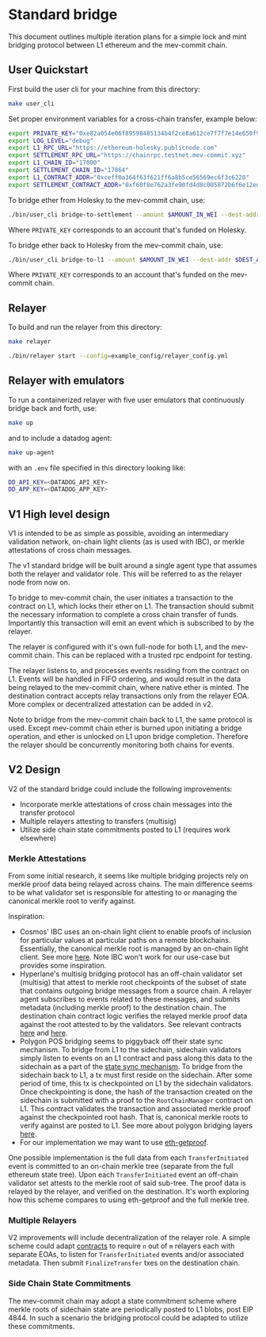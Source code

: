 # Standard bridge

This document outlines multiple iteration plans for a simple lock and mint bridging protocol between L1 ethereum and the mev-commit chain.

## User Quickstart

First build the user cli for your machine from this directory:

```bash
make user_cli
```

Set proper environment variables for a cross-chain transfer, example below:

```bash 
export PRIVATE_KEY="0xe82a054e06f89598485134b4f2ce8a612ce7f7f7e14e650f9f20b30efddd0e57"
export LOG_LEVEL="debug"
export L1_RPC_URL="https://ethereum-holesky.publicnode.com"
export SETTLEMENT_RPC_URL="https://chainrpc.testnet.mev-commit.xyz"
export L1_CHAIN_ID="17000"
export SETTLEMENT_CHAIN_ID="17864"
export L1_CONTRACT_ADDR="0xceff0a364f63f621ff6a8b5ce56569ec6f3c6220"
export SETTLEMENT_CONTRACT_ADDR="0xf60f8e762a3fe90fd4d8c005872b6f6e12eda8ca"
```

To bridge ether from Holesky to the mev-commit chain, use:

```bash
./bin/user_cli bridge-to-settlement --amount $AMOUNT_IN_WEI --dest-addr $DEST_ADDR
```

Where `PRIVATE_KEY` corresponds to an account that's funded on Holesky. 

To bridge ether back to Holesky from the mev-commit chain, use:

```bash
./bin/user_cli bridge-to-l1 --amount $AMOUNT_IN_WEI --dest-addr $DEST_ADDR
```
Where `PRIVATE_KEY` corresponds to an account that's funded on the mev-commit chain.

## Relayer

To build and run the relayer from this directory:

```bash
make relayer
```

```bash
./bin/relayer start --config=example_config/relayer_config.yml
```

## Relayer with emulators

To run a containerized relayer with five user emulators that continuously bridge back and forth, use:

```bash
make up 
```

and to include a datadog agent:

```bash
make up-agent
```

with an `.env` file specified in this directory looking like: 
```bash
DD_API_KEY=<DATADOG_API_KEY>
DD_APP_KEY=<DATADOG_APP_KEY>
```

## V1 High level design

V1 is intended to be as simple as possible, avoiding an intermediary validation network, on-chain light clients (as is used with IBC), or merkle attestations of cross chain messages. 

The v1 standard bridge will be built around a single agent type that assumes both the relayer and validator role. This will be referred to as the relayer node from now on.

To bridge to mev-commit chain, the user initiates a transaction to the contract on L1, which locks their ether on L1. The transaction should submit the necessary information to complete a cross chain transfer of funds. Importantly this transaction will emit an event which is subscribed to by the relayer.

The relayer is configured with it's own full-node for both L1, and the mev-commit chain. This can be replaced with a trusted rpc endpoint for testing.

The relayer listens to, and processes events residing from the contract on L1. Events will be handled in FIFO ordering, and would result in the data being relayed to the mev-commit chain, where native ether is minted. The destination contract accepts relay transactions only from the relayer EOA. More complex or decentralized attestation can be added in v2. 

Note to bridge from the mev-commit chain back to L1, the same protocol is used. Except mev-commit chain ether is burned upon initiating a bridge operation, and ether is unlocked on L1 upon bridge completion. Therefore the relayer should be concurrently monitoring both chains for events.

## V2 Design

V2 of the standard bridge could include the following improvements:
- Incorporate merkle attestations of cross chain messages into the transfer protocol
- Multiple relayers attesting to transfers (multisig)
- Utilize side chain state commitments posted to L1 (requires work elsewhere)

### Merkle Attestations

From some initial research, it seems like multiple bridging projects rely on merkle proof data being relayed across chains. The main difference seems to be what validator set is responsible for attesting to or managing the canonical merkle root to verify against.

Inspiration:

* Cosmos' IBC uses an on-chain light client to enable proofs of inclusion for particular values at particular paths on a remote blockchains. Essentially, the canonical merkle root is managed by an on-chain light client. See more [here](https://github.com/cosmos/ibc/tree/main/spec/core/ics-002-client-semantics). Note IBC won't work for our use-case but provides some inspiration.
* Hyperlane's multisig bridging protocol has an off-chain validator set (multisig) that attest to merkle root checkpoints of the subset of state that contains outgoing bridge messages from a source chain. A relayer agent subscribes to events related to these messages, and submits metadata (including merkle proof) to the destination chain. The destination chain contract logic verifies the relayed merkle proof data against the root attested to by the validators. See relevant contracts [here](https://github.com/hyperlane-xyz/hyperlane-monorepo/blob/5b4af6bf1db93102d54f114b03079cc873c08249/solidity/contracts/isms/multisig/AbstractMultisigIsm.sol) and [here](https://github.com/hyperlane-xyz/hyperlane-monorepo/blob/5b4af6bf1db93102d54f114b03079cc873c08249/solidity/contracts/isms/multisig/AbstractMerkleRootMultisigIsm.sol).
* Polygon POS bridging seems to piggyback off their state sync mechanism. To bridge from L1 to the sidechain, sidechain validators simply listen to events on an L1 contract and pass along this data to the sidechain as a part of the [state sync mechanism](https://docs.polygon.technology/pos/architecture/bor/state-sync/). To bridge from the sidechain back to L1, a tx must first reside on the sidechain. After some period of time, this tx is checkpointed on L1 by the sidechain validators. Once checkpointing is done, the hash of the transaction created on the sidechain is submitted with a proof to the `RootChainManager` contract on L1. This contract validates the transaction and associated merkle proof against the checkpointed root hash. That is, canonical merkle roots to verify against are posted to L1. See more about polygon bridging layers [here](https://docs.polygon.technology/pos/how-to/bridging/).
* For our implementation we may want to use [eth-getproof](https://docs.alchemy.com/reference/eth-getproof).

One possible implementation is the full data from each `TransferInitiated` event is committed to an on-chain merkle tree (separate from the full ethereum state tree). Upon each `TransferInitiated` event an off-chain validator set attests to the merkle root of said sub-tree. The proof data is relayed by the relayer, and verified on the destination. It's worth exploring how this scheme compares to using eth-getproof and the full merkle tree.  

### Multiple Relayers

V2 improvements will include decentralization of the relayer role. A simple scheme could adapt [contracts](https://github.com/primevprotocol/contracts/tree/main/contracts/standard-bridge) to require `n` out of `m` relayers each with separate EOAs, to listen for `TransferInitiated` events and/or associated metadata. Then submit `FinalizeTransfer` txes on the destination chain. 


###  Side Chain State Commitments

The mev-commit chain may adopt a state commitment scheme where merkle roots of sidechain state are periodically posted to L1 blobs, post EIP 4844. In such a scenario the bridging protocol could be adapted to utilize these commitments.
